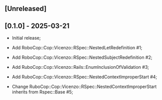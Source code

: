 ## [Unreleased]

## [0.1.0] - 2025-03-21

- Initial release;
- Add RoboCop::Cop::Vicenzo::RSpec::NestedLetRedefinition #1;
- Add RoboCop::Cop::Vicenzo::RSpec::NestedSubjectRedefinition #2;
- Add RuboCop::Cop::Vicenzo::Rails::EnumInclusionOfValidation #3;
- Add RuboCop::Cop::Vicenzo::RSpec::NestedContextImproperStart #4;

- Change RuboCop::Cop::Vicenzo::RSpec::NestedContextImproperStart inherits from Rspec::Base #5;
